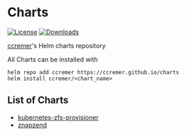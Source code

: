 # Charts

[![License](https://img.shields.io/github/license/ccremer/charts)](https://github.com/ccremer/charts/blob/master/LICENSE)
[![Downloads](https://img.shields.io/github/downloads/ccremer/charts/total)](https://github.com/ccremer/charts/releases)

[ccremer](https://github.com/ccremer)'s Helm charts repository

All Charts can be installed with
```
helm repo add ccremer https://ccremer.github.io/charts
helm install ccremer/<chart_name>
```

## List of Charts

* [kubernetes-zfs-provisioner](kubernetes-zfs-provisioner/README.md)
* [znapzend](znapzend/README.md)
